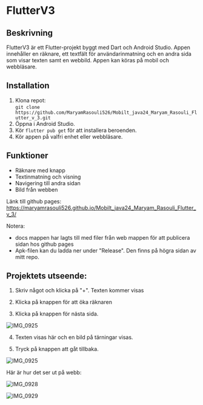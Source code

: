 # FlutterV3

## Beskrivning
FlutterV3 är ett Flutter-projekt byggt med Dart och Android Studio. Appen innehåller en räknare, ett textfält för användarinmatning och en andra sida som visar texten samt en webbild. Appen kan köras på mobil och webbläsare.

## Installation
1. Klona repot:  
   `git clone https://github.com/MaryamRasouli526/Mobilt_java24_Maryam_Rasouli_Flutter_v_3.git`
2. Öppna i Android Studio.
3. Kör `flutter pub get` för att installera beroenden.
4. Kör appen på valfri enhet eller webbläsare.

## Funktioner
- Räknare med knapp
- Textinmatning och visning
- Navigering till andra sidan
- Bild från webben

Länk till github pages: 
https://maryamrasouli526.github.io/Mobilt_java24_Maryam_Rasouli_Flutter_v_3/

Notera:
- docs mappen har lagts till med filer från web mappen för att publicera sidan hos github pages
- Apk-filen kan du ladda ner under "Release". Den finns på högra sidan av mitt repo.

## Projektets utseende:

1. Skriv något och klicka på "+". Texten kommer visas

   
2. Klicka på knappen för att öka räknaren

   
3. Klicka på knappen för nästa sida.

![IMG_0925](https://github.com/user-attachments/assets/4d4dc7e6-dd70-46d9-a837-9a32be420fe5)



   
4. Texten visas här och en bild på tärningar visas.

   
6. Tryck på knappen att gåt tillbaka.

![IMG_0925](https://github.com/user-attachments/assets/9cb830b1-b973-4728-aa43-35fbd1a150d2)


Här är hur det ser ut på webb:

![IMG_0928](https://github.com/user-attachments/assets/e0afb550-4c7e-423e-af5a-5ce4d1cd0a92)

![IMG_0929](https://github.com/user-attachments/assets/2a7a4180-805c-44e6-ab54-5c500b091fbb)



